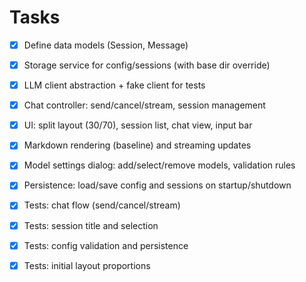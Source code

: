 ﻿# Tasks

- [x] Define data models (Session, Message)
- [x] Storage service for config/sessions (with base dir override)
- [x] LLM client abstraction + fake client for tests
- [x] Chat controller: send/cancel/stream, session management
- [x] UI: split layout (30/70), session list, chat view, input bar
- [x] Markdown rendering (baseline) and streaming updates
- [x] Model settings dialog: add/select/remove models, validation rules
- [x] Persistence: load/save config and sessions on startup/shutdown
- [x] Tests: chat flow (send/cancel/stream)
- [x] Tests: session title and selection
- [x] Tests: config validation and persistence
- [x] Tests: initial layout proportions




